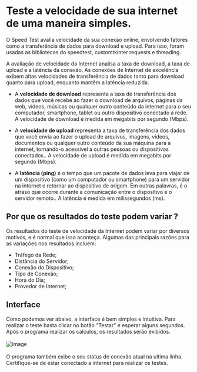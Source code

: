 # Teste a velocidade de sua internet de uma maneira simples.

O Speed Test avalia velocidade da sua conexão online, envolvendo fatores como a transferência de dados para download e upload. Para isso, foram usadas as bibliotecas do speedtest, customtkinter requests e threading.

A avaliação de velocidade da Internet analisa a taxa de download, a taxa de upload e a latência da conexão. As conexões de Internet de excelência exibem altas velocidades de transferência de dados tanto para download quanto para upload, enquanto mantêm a latência reduzida.

- A **velocidade de download** representa a taxa de transferência dos dados que você recebe ao fazer o download de arquivos, páginas da web, vídeos, músicas ou qualquer outro conteúdo da internet para o seu computador, smartphone, tablet ou outro dispositivo conectado à rede. A velocidade de download é medida em megabits por segundo (Mbps).

- A **velocidade de upload** representa a taxa de transferência dos dados que você envia ao fazer o upload de arquivos, imagens, vídeos, documentos ou qualquer outro conteúdo da sua máquina para a internet, tornando-o acessível a outras pessoas ou dispositivos conectados.. A velocidade de upload é medida em megabits por segundo (Mbps).

- A **latência (ping)** é o tempo que um pacote de dados leva para viajar de um dispositivo (como um computador ou smartphone) para um servidor na internet e retornar ao dispositivo de origem. Em outras palavras, é o atraso que ocorre durante a comunicação entre o dispositivo e o servidor remoto.. A latência é medida em milissegundos (ms).

## Por que os resultados do teste podem variar ?

Os resultados do teste de velocidade da Internet podem variar por diversos motivos, e é normal que isso aconteça. Algumas das principais razões para as variações nos resultados incluem:

- Tráfego da Rede;
- Distância do Servidor;
- Conexão do Dispositivo;
- Tipo de Conexão;
- Hora do Dia;
- Provedor de Internet;

## Interface

Como podemos ver abaixo, a interface é bem simples e intuitiva. Para realizar o teste basta clicar no botão "Testar" e esperar alguns segundos. Após o programa realizar os calculos, os resultados serão exibidos. <br>
<br>
![image](https://github.com/user-attachments/assets/e85f4527-4f71-4811-a1bf-59639aa3160c)
<br><br>
O programa também exibe o seu status de conexão atual na ultima linha. Certifique-se de estar conectado a internet para realizar os testes.

